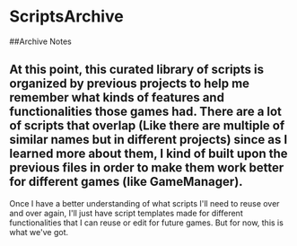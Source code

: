 # ScriptsArchive

##Archive Notes

At this point, this curated library of scripts is organized by previous projects to help me remember what kinds of features and functionalities those games had. 
There are a lot of scripts that overlap (Like there are multiple of similar names but in different projects) since as I learned more about them, I kind of built upon the previous files in order to make them work better for different games (like GameManager).
---
Once I have a better understanding of what scripts I'll need to reuse over and over again, I'll just have script templates made for different functionalities that I can reuse or edit for future games. But for now, this is what we've got. 
